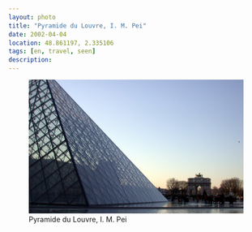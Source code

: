 ```yaml
---
layout: photo
title: "Pyramide du Louvre, I. M. Pei"
date: 2002-04-04
location: 48.861197, 2.335106
tags: [en, travel, seen]
description: 
---
```


<figure>
  <img src="/assets/img/70.jpeg" alt="Pyramide du Louvre, I. M. Pei">
  <figcaption>Pyramide du Louvre, I. M. Pei</figcaption>
</figure>
